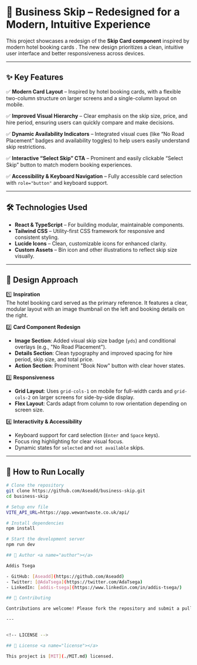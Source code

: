 # 🚀 Business Skip – Redesigned for a Modern, Intuitive Experience

This project showcases a redesign of the **Skip Card component** inspired by modern hotel booking cards . The new design prioritizes a clean, intuitive user interface and better responsiveness across devices.

---

## ✨ Key Features

✅ **Modern Card Layout** – Inspired by hotel booking cards, with a flexible two-column structure on larger screens and a single-column layout on mobile.

✅ **Improved Visual Hierarchy** – Clear emphasis on the skip size, price, and hire period, ensuring users can quickly compare and make decisions.

✅ **Dynamic Availability Indicators** – Integrated visual cues (like “No Road Placement” badges and availability toggles) to help users easily understand skip restrictions.

✅ **Interactive “Select Skip” CTA** – Prominent and easily clickable “Select Skip” button to match modern booking experiences.

✅ **Accessibility & Keyboard Navigation** – Fully accessible card selection with `role="button"` and keyboard support.

---

## 🛠️ Technologies Used

- **React & TypeScript** – For building modular, maintainable components.
- **Tailwind CSS** – Utility-first CSS framework for responsive and consistent styling.
- **Lucide Icons** – Clean, customizable icons for enhanced clarity.
- **Custom Assets** – Bin icon and other illustrations to reflect skip size visually.

---

## 🎨 Design Approach

1️⃣ **Inspiration**  
 The hotel booking card served as the primary reference. It features a clear, modular layout with an image thumbnail on the left and booking details on the right.

2️⃣ **Card Component Redesign**

- **Image Section**: Added visual skip size badge (`yds`) and conditional overlays (e.g., "No Road Placement").
- **Details Section**: Clean typography and improved spacing for hire period, skip size, and total price.
- **Action Section**: Prominent "Book Now" button with clear hover states.

3️⃣ **Responsiveness**

- **Grid Layout**: Uses `grid-cols-1` on mobile for full-width cards and `grid-cols-2` on larger screens for side-by-side display.
- **Flex Layout**: Cards adapt from column to row orientation depending on screen size.

4️⃣ **Interactivity & Accessibility**

- Keyboard support for card selection (`Enter` and `Space` keys).
- Focus ring highlighting for clear visual focus.
- Dynamic states for `selected` and `not available` skips.

---

## 🔧 How to Run Locally

```bash
# Clone the repository
git clone https://github.com/Aseadd/business-skip.git
cd business-skip

# Setup env file
VITE_API_URL=https://app.wewantwaste.co.uk/api/

# Install dependencies
npm install

# Start the development server
npm run dev

## 👥 Author <a name="author"></a>

Addis Tsega

- GitHub: [Aseadd](https://github.com/Aseadd)
- Twitter: [@AdaTsega](https://twitter.com/AdaTsega)
- LinkedIn: [addis-tsega](https://www.linkedin.com/in/addis-tsega/)

## 🤝 Contributing

Contributions are welcome! Please fork the repository and submit a pull request.

---


<!-- LICENSE -->

## 📝 License <a name="license"></a>

This project is [MIT](./MIT.md) licensed.






```
